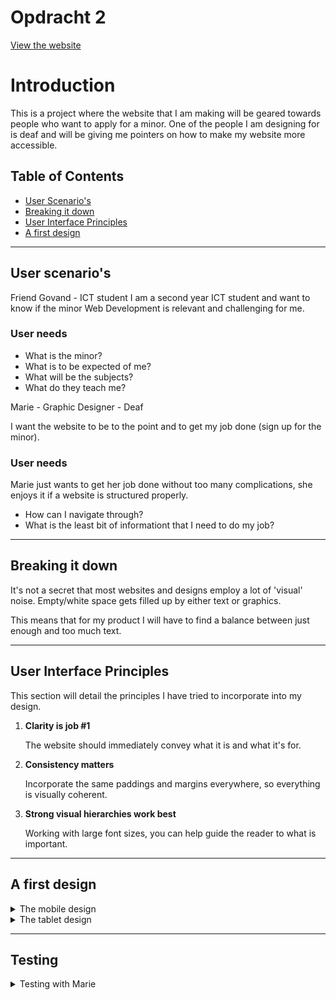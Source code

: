 # Opdracht 2

[View the website](https://moniac.github.io/web-design/opdracht2/dist/index.html)

# Introduction

This is a project where the website that I am making will be geared towards people who want to apply for a minor. One of the people I am designing for is deaf and will be giving me pointers on how to make my website more accessible.

## Table of Contents

*   [User Scenario's](#user-scenario)
*   [Breaking it down](#breaking-it-down)
*   [User Interface Principles](#user-interface-principles)
*   [A first design](#a-first-design)

---

## User scenario's

Friend Govand - ICT student
I am a second year ICT student and want to know if the minor Web Development is relevant and challenging for me.

### User needs

* What is the minor?
* What is to be expected of me?
* What will be the subjects?
* What do they teach me?

Marie - Graphic Designer - Deaf

I want the website to be to the point and to get my job done (sign up for the minor).

### User needs

Marie just wants to get her job done without too many complications, she enjoys it if a website is structured properly.

* How can I navigate through?
* What is the least bit of informationt that I need to do my job?

---

## Breaking it down

It's not a secret that most websites and designs employ a lot of 'visual' noise. Empty/white space gets filled up by either text or graphics.

This means that for my product I will have to find a balance between just enough and too much text.

---

## User Interface Principles

This section will detail the principles I have tried to incorporate into my design.

1.  **Clarity is job #1**

    The website should immediately convey what it is and what it's for.

2.  **Consistency matters**

    Incorporate the same paddings and margins everywhere, so everything is visually coherent.

3.  **Strong visual hierarchies work best**

    Working with large font sizes, you can help guide the reader to what is important.

---

## A first design

<details>
<summary>The mobile design
</summary>
This design is focused on getting the information as soon as possible.

![Mobile design](images/design/mobile.jpg)

</details>

<details>
<summary>The tablet design</summary>
This design offers more fun elements.

![Tablet design](images/design/tablet.jpg)

</details>

---

## Testing

<details>
<summary>Testing with Marie
</summary>

[Watch the test video with Marie](https://youtu.be/36T3NtQpVuw)

![Marie](images/marie/button.png)

Marie initally clicked on this yellow marker, which was intended as a title but looked too much like a button!

![Marie](images/marie/button-detail.png)

A solution would be to make it more obvious that this is just a title.

![Marie](images/marie/button.png)

</details>
